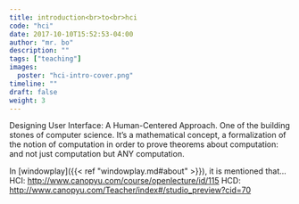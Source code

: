```yaml
---
title: introduction<br>to<br>hci
code: "hci"
date: 2017-10-10T15:52:53-04:00
author: "mr. bo"
description: ""
tags: ["teaching"]
images:
  poster: "hci-intro-cover.png"
timeline: ""
draft: false
weight: 3
---
```


Designing User Interface: A Human-Centered Approach. One of the building stones of computer science. It’s a mathematical concept, a formalization of the notion of computation in order to prove theorems about computation: and not just computation but ANY computation.
<!--more-->


In [windowplay]({{< ref "windowplay.md#about" >}}), it is mentioned that...
HCI: http://www.canopyu.com/course/openlecture/id/115
HCD: http://www.canopyu.com/Teacher/index#/studio_preview?cid=70